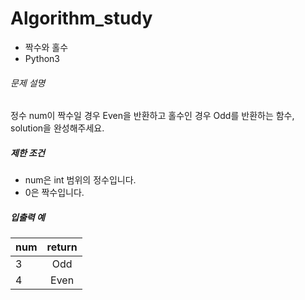 # Algorithm_study

- 짝수와 홀수
- Python3 

###### 문제 설명

정수 num이 짝수일 경우 Even을 반환하고 홀수인 경우 Odd를 반환하는 함수, solution을 완성해주세요.

##### 제한 조건

- num은 int 범위의 정수입니다.
- 0은 짝수입니다.

##### 입출력 예

| num  | return |
| ---- | :----: |
| 3    |  Odd   |
| 4    |  Even  |
